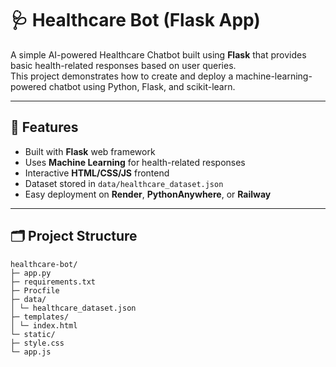 # 🩺 Healthcare Bot (Flask App)

A simple AI-powered Healthcare Chatbot built using **Flask** that provides basic health-related responses based on user queries.  
This project demonstrates how to create and deploy a machine-learning-powered chatbot using Python, Flask, and scikit-learn.

---

## 🚀 Features
- Built with **Flask** web framework  
- Uses **Machine Learning** for health-related responses  
- Interactive **HTML/CSS/JS** frontend  
- Dataset stored in `data/healthcare_dataset.json`  
- Easy deployment on **Render**, **PythonAnywhere**, or **Railway**

---

## 🗂️ Project Structure
```
healthcare-bot/
├─ app.py
├─ requirements.txt
├─ Procfile
├─ data/
│ └─ healthcare_dataset.json
├─ templates/
│ └─ index.html
└─ static/
├─ style.css
└─ app.js
```
